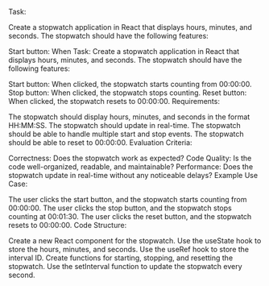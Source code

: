 Task:

Create a stopwatch application in React that displays hours, minutes, and seconds. The stopwatch should have the following features:

Start button: When Task:
Create a stopwatch application in React that displays hours, minutes, and seconds. The stopwatch should have the following features:

Start button: When clicked, the stopwatch starts counting from 00:00:00.
Stop button: When clicked, the stopwatch stops counting.
Reset button: When clicked, the stopwatch resets to 00:00:00.
Requirements:

The stopwatch should display hours, minutes, and seconds in the format HH:MM:SS.
The stopwatch should update in real-time.
The stopwatch should be able to handle multiple start and stop events.
The stopwatch should be able to reset to 00:00:00.
Evaluation Criteria:

Correctness: Does the stopwatch work as expected?
Code Quality: Is the code well-organized, readable, and maintainable?
Performance: Does the stopwatch update in real-time without any noticeable delays?
Example Use Case:

The user clicks the start button, and the stopwatch starts counting from 00:00:00.
The user clicks the stop button, and the stopwatch stops counting at 00:01:30.
The user clicks the reset button, and the stopwatch resets to 00:00:00.
Code Structure:

Create a new React component for the stopwatch.
Use the useState hook to store the hours, minutes, and seconds.
Use the useRef hook to store the interval ID.
Create functions for starting, stopping, and resetting the stopwatch.
Use the setInterval function to update the stopwatch every second.

